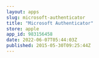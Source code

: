 ```yaml
---
layout: apps
slug: microsoft-authenticator
title: "Microsoft Authenticator"
store: apple
app_id: 983156458
date: 2022-06-07T05:44:03Z
published: 2015-05-30T09:25:44Z
---
```

